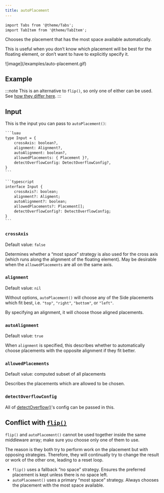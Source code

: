 ```yaml
---
title: autoPlacement
---
```


```mdx-code-block
import Tabs from '@theme/Tabs';
import TabItem from '@theme/TabItem';
```

Chooses the placement that has the most space available automatically.

This is useful when you don’t know which placement will be best for the floating element, or don’t want to have to explicitly specify it.

<div class="text--center">
    ![image](/examples/auto-placement.gif)
</div>

## Example

:::note
This is an alternative to `flip()`, so only one of either can be used. See [how they differ here](#conflict-with-flip).
:::

## Input

This is the input you can pass to `autoPlacement()`:

<Tabs groupId="package-manager">
  <TabItem value="wally" label="luau" default>

    ```luau
    type Input = {
        crossAxis: boolean?,
        alignment: Alignment?,
        autoAlignment: boolean?,
        allowedPlacements: { Placement }?,
        detectOverflowConfig: DetectOverflowConfig?,
    }
    ```

  </TabItem>

  <TabItem value="roblox-ts" label="roblox-ts">

    ```typescript
    interface Input {
        crossAxis?: boolean;
        alignment?: Aligment;
        autoAlignment?: boolean;
        allowedPlacements?: Placement[];
        detectOverflowConfig?: DetectOverflowConfig;
    }
    ```

  </TabItem>
</Tabs>

### `crossAxis`

Default value: `false`

Determines whether a “most space” strategy is also used for the cross axis (which runs along the alignment of the floating element). May be desirable when the `allowedPlacements` are all on the same axis.

### `alignment`

Default value: `nil`

Without options, `autoPlacement()` will choose any of the Side placements which fit best, i.e. `"top"`, `"right"`, `"bottom"`, or `"left"`.

By specifying an alignment, it will choose those aligned placements.

### `autoAlignment`

Default value: `true`

When `alignment` is specified, this describes whether to automatically choose placements with the opposite alignment if they fit better.

### `allowedPlacements`

Default value: computed subset of all placements

Describes the placements which are allowed to be chosen.

### `detectOverflowConfig`

All of [detectOverflow()](../guides/collisions#config)'s config can be passed in this.

## Conflict with [`flip()`](./flip)

`flip()` and `autoPlacement()` cannot be used together inside the same middleware array;
make sure you choose only one of them to use.

The reason is they both try to perform work on the placement but with opposing strategies. Therefore, they will continually try to change the result or work of the other one, leading to a reset loop.

-   `flip()` uses a fallback “no space” strategy. Ensures the preferred placement is kept unless there is no space left.
-   `autoPlacement()` uses a primary “most space” strategy. Always chooses the placement with the most space available.
